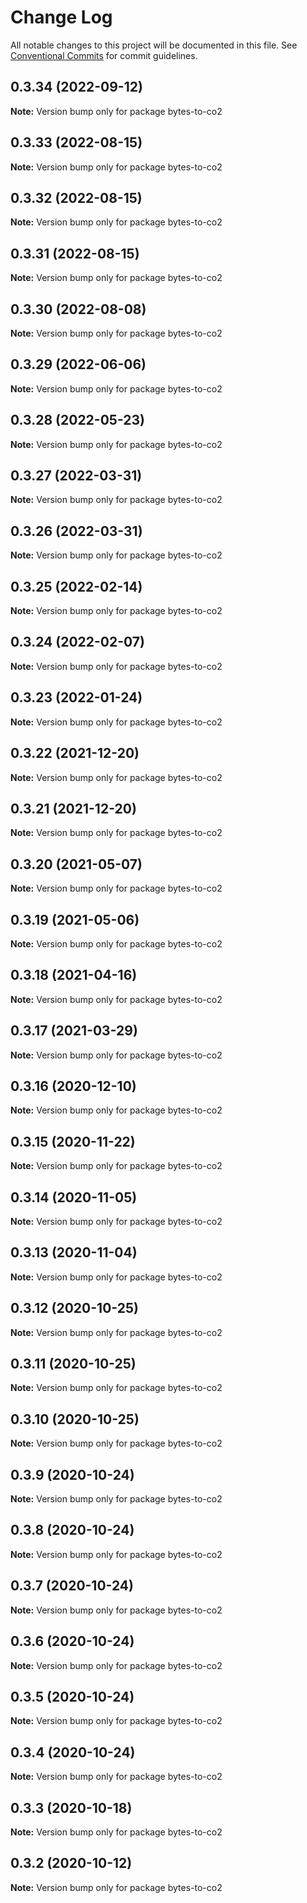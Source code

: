 # Change Log

All notable changes to this project will be documented in this file.
See [Conventional Commits](https://conventionalcommits.org) for commit guidelines.

## 0.3.34 (2022-09-12)

**Note:** Version bump only for package bytes-to-co2





## 0.3.33 (2022-08-15)

**Note:** Version bump only for package bytes-to-co2





## 0.3.32 (2022-08-15)

**Note:** Version bump only for package bytes-to-co2





## 0.3.31 (2022-08-15)

**Note:** Version bump only for package bytes-to-co2





## 0.3.30 (2022-08-08)

**Note:** Version bump only for package bytes-to-co2





## 0.3.29 (2022-06-06)

**Note:** Version bump only for package bytes-to-co2





## 0.3.28 (2022-05-23)

**Note:** Version bump only for package bytes-to-co2





## 0.3.27 (2022-03-31)

**Note:** Version bump only for package bytes-to-co2





## 0.3.26 (2022-03-31)

**Note:** Version bump only for package bytes-to-co2





## 0.3.25 (2022-02-14)

**Note:** Version bump only for package bytes-to-co2





## 0.3.24 (2022-02-07)

**Note:** Version bump only for package bytes-to-co2





## 0.3.23 (2022-01-24)

**Note:** Version bump only for package bytes-to-co2





## 0.3.22 (2021-12-20)

**Note:** Version bump only for package bytes-to-co2





## 0.3.21 (2021-12-20)

**Note:** Version bump only for package bytes-to-co2





## 0.3.20 (2021-05-07)

**Note:** Version bump only for package bytes-to-co2





## 0.3.19 (2021-05-06)

**Note:** Version bump only for package bytes-to-co2





## 0.3.18 (2021-04-16)

**Note:** Version bump only for package bytes-to-co2





## 0.3.17 (2021-03-29)

**Note:** Version bump only for package bytes-to-co2





## 0.3.16 (2020-12-10)

**Note:** Version bump only for package bytes-to-co2





## 0.3.15 (2020-11-22)

**Note:** Version bump only for package bytes-to-co2





## 0.3.14 (2020-11-05)

**Note:** Version bump only for package bytes-to-co2





## 0.3.13 (2020-11-04)

**Note:** Version bump only for package bytes-to-co2





## 0.3.12 (2020-10-25)

**Note:** Version bump only for package bytes-to-co2





## 0.3.11 (2020-10-25)

**Note:** Version bump only for package bytes-to-co2





## 0.3.10 (2020-10-25)

**Note:** Version bump only for package bytes-to-co2





## 0.3.9 (2020-10-24)

**Note:** Version bump only for package bytes-to-co2





## 0.3.8 (2020-10-24)

**Note:** Version bump only for package bytes-to-co2





## 0.3.7 (2020-10-24)

**Note:** Version bump only for package bytes-to-co2





## 0.3.6 (2020-10-24)

**Note:** Version bump only for package bytes-to-co2





## 0.3.5 (2020-10-24)

**Note:** Version bump only for package bytes-to-co2





## 0.3.4 (2020-10-24)

**Note:** Version bump only for package bytes-to-co2





## 0.3.3 (2020-10-18)

**Note:** Version bump only for package bytes-to-co2





## 0.3.2 (2020-10-12)

**Note:** Version bump only for package bytes-to-co2
